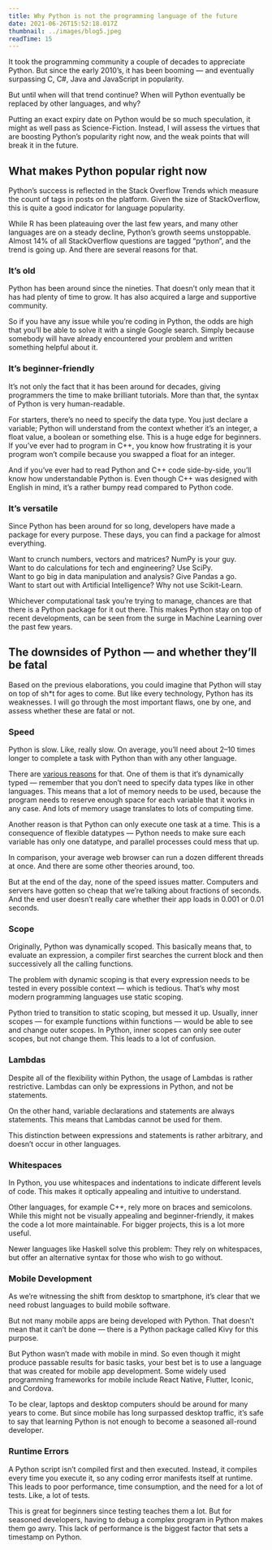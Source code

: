 ```yaml
---
title: Why Python is not the programming language of the future
date: 2021-06-26T15:52:18.017Z
thumbnail: ../images/blog5.jpeg
readTime: 15
---
```

It took the programming community a couple of decades to appreciate Python. But since the early 2010’s, it has been booming — and eventually surpassing C, C#, Java and JavaScript in popularity.

But until when will that trend continue? When will Python eventually be replaced by other languages, and why?

Putting an exact expiry date on Python would be so much speculation, it might as well pass as Science-Fiction. Instead, I will assess the virtues that are boosting Python’s popularity right now, and the weak points that will break it in the future.

## What makes Python popular right now

Python’s success is reflected in the Stack Overflow Trends [](https://insights.stackoverflow.com/trends?tags=r%2Cpython%2Cjavascript%2Cjava%2Cc%2B%2B%2Cc%23)which measure the count of tags in posts on the platform. Given the size of StackOverflow, this is quite a good indicator for language popularity.

While R has been plateauing over the last few years, and many other languages are on a steady decline, Python’s growth seems unstoppable. Almost 14% of all StackOverflow questions are tagged “python”, and the trend is going up. And there are several reasons for that.

### It’s old

Python has been around since the nineties. That doesn’t only mean that it has had plenty of time to grow. It has also acquired a large and supportive community.

So if you have any issue while you’re coding in Python, the odds are high that you’ll be able to solve it with a single Google search. Simply because somebody will have already encountered your problem and written something helpful about it.

### It’s beginner-friendly

It’s not only the fact that it has been around for decades, giving programmers the time to make brilliant tutorials. More than that, the syntax of Python is very human-readable.

For starters, there’s no need to specify the data type. You just declare a variable; Python will understand from the context whether it’s an integer, a float value, a boolean or something else. This is a huge edge for beginners. If you’ve ever had to program in C++, you know how frustrating it is your program won’t compile because you swapped a float for an integer.

And if you’ve ever had to read Python and C++ code side-by-side, you’ll know how understandable Python is. Even though C++ was designed with English in mind, it’s a rather bumpy read compared to Python code.

### It’s versatile

Since Python has been around for so long, developers have made a package for every purpose. These days, you can find a package for almost everything.

Want to crunch numbers, vectors and matrices? NumPy is your guy.\
Want to do calculations for tech and engineering? Use SciPy.\
Want to go big in data manipulation and analysis? Give Pandas a go.\
Want to start out with Artificial Intelligence? Why not use Scikit-Learn.

Whichever computational task you’re trying to manage, chances are that there is a Python package for it out there. This makes Python stay on top of recent developments, can be seen from the surge in Machine Learning over the past few years.

## The downsides of Python — and whether they’ll be fatal

Based on the previous elaborations, you could imagine that Python will stay on top of sh*t for ages to come. But like every technology, Python has its weaknesses. I will go through the most important flaws, one by one, and assess whether these are fatal or not.

### Speed

Python is slow. Like, really slow. On average, you’ll need about 2–10 times longer to complete a task with Python than with any other language.

There are [various reasons](https://hackernoon.com/why-is-python-so-slow-e5074b6fe55b) for that. One of them is that it’s dynamically typed — remember that you don’t need to specify data types like in other languages. This means that a lot of memory needs to be used, because the program needs to reserve enough space for each variable that it works in any case. And lots of memory usage translates to lots of computing time.

Another reason is that Python can only execute one task at a time. This is a consequence of flexible datatypes — Python needs to make sure each variable has only one datatype, and parallel processes could mess that up.

In comparison, your average web browser can run a dozen different threads at once. And there are some other theories around, too.

But at the end of the day, none of the speed issues matter. Computers and servers have gotten so cheap that we’re talking about fractions of seconds. And the end user doesn’t really care whether their app loads in 0.001 or 0.01 seconds.

### Scope

Originally, Python was dynamically scoped. This basically means that, to evaluate an expression, a compiler first searches the current block and then successively all the calling functions.

The problem with dynamic scoping is that every expression needs to be tested in every possible context — which is tedious. That’s why most modern programming languages use static scoping.

Python tried to transition to static scoping, but messed it up. Usually, inner scopes — for example functions within functions — would be able to see and change outer scopes. In Python, inner scopes can only see outer scopes, but not change them. This leads to a lot of confusion.

### Lambdas

Despite all of the flexibility within Python, the usage of Lambdas is rather restrictive. Lambdas can only be expressions in Python, and not be statements.

On the other hand, variable declarations and statements are always statements. This means that Lambdas cannot be used for them.

This distinction between expressions and statements is rather arbitrary, and doesn’t occur in other languages.

### Whitespaces

In Python, you use whitespaces and indentations to indicate different levels of code. This makes it optically appealing and intuitive to understand.

Other languages, for example C++, rely more on braces and semicolons. While this might not be visually appealing and beginner-friendly, it makes the code a lot more maintainable. For bigger projects, this is a lot more useful.

Newer languages like Haskell solve this problem: They rely on whitespaces, but offer an alternative syntax for those who wish to go without.

### Mobile Development

As we’re witnessing the shift from desktop to smartphone, it’s clear that we need robust languages to build mobile software.

But not many mobile apps are being developed with Python. That doesn’t mean that it can’t be done — there is a Python package called Kivy for this purpose.

But Python wasn’t made with mobile in mind. So even though it might produce passable results for basic tasks, your best bet is to use a language that was created for mobile app development. Some widely used programming frameworks for mobile include React Native, Flutter, Iconic, and Cordova.

To be clear, laptops and desktop computers should be around for many years to come. But since mobile has long surpassed desktop traffic, it’s safe to say that learning Python is not enough to become a seasoned all-round developer.

### Runtime Errors

A Python script isn’t compiled first and then executed. Instead, it compiles every time you execute it, so any coding error manifests itself at runtime. This leads to poor performance, time consumption, and the need for a lot of tests. Like, a lot of tests.

This is great for beginners since testing teaches them a lot. But for seasoned developers, having to debug a complex program in Python makes them go awry. This lack of performance is the biggest factor that sets a timestamp on Python.